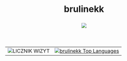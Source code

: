 <h1 align="center">brulinekk
<p align="center">
  <img src="https://readme-typing-svg.herokuapp.com/?center=true&vCenter=true&color=da3287&width=500&lines=+discord.gg/fivepvppl" />
</p></h1>
<br/>

<table style="width: 100%;">
  <tr>
    <td style="text-align: left;">
      <img src="https://profile-counter.glitch.me/brulinekk/count.svg" alt="LICZNIK WIZYT" />
    </td>
    <td style="text-align: right;">
      <a href="https://github.com/brulinekk/github-readme-stats">
        <img alt="brulinekk Top Languages" src="https://readme-typing-svg.herokuapp.com/?username=brulinekk&langs_count=8&count_private=true&layout=compact&theme=midnightpurple&hide_border=false&bg_color=0D1117" />
      </a>
    </td>
  </tr>
</table>
